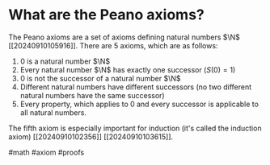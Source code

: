 # What are the Peano axioms? 
The Peano axioms are a set of axioms defining natural numbers $\N$ [[20240910105916]].
There are 5 axioms, which are as follows:
1. 0 is a natural number $\N$
2. Every natural number $\N$ has exactly one successor ($S(0) = 1$)
3. 0 is not the successor of a natural number $\N$
4. Different natural numbers have different successors (no two different natural numbers have the same successor)
5. Every property, which applies to 0 and every successor is applicable to all natural numbers.

The fifth axiom is especially important for induction (it's called the induction axiom) [[20240910102356]] [[20240910103615]].

#math #axiom #proofs